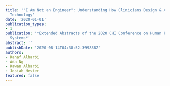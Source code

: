 ```yaml
---
title: '"I Am Not an Engineer": Understanding How Clinicians Design & Alter Assistive
  Technology'
date: '2020-01-01'
publication_types:
- 1
publication: '*Extended Abstracts of the 2020 CHI Conference on Human Factors in Computing
  Systems*'
abstract: ''
publishDate: '2020-08-14T04:38:52.399838Z'
authors:
- Rahaf Alharbi
- Ada Ng
- Rawan Alharbi
- Josiah Hester
featured: false
---
```

